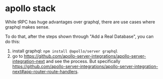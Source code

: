 # apollo stack

While tRPC has huge advantages over graphql, there are use cases where graphql makes sense. 

To do that, after the steps shown through "Add a Real Database", you can do this:


1. install graphql: `npm install @apollo/server graphql`
2. go to https://github.com/apollo-server-integrations/apollo-server-integration-next and see the process.  But specifically https://github.com/apollo-server-integrations/apollo-server-integration-next#app-router-route-handlers. 
